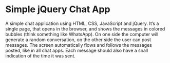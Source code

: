 # Simple jQuery Chat App

A simple chat application using HTML, CSS, JavaScript and jQuery. It’s a single page, that opens in the browser, and shows the messages in colored bubbles (think something like WhatsApp). On one side the computer will generate a random conversation, on the other side the user can post messages. The screen automatically flows and follows the messages posted, like in all chat apps. Each message should also have a snall indication of the time it was sent.
